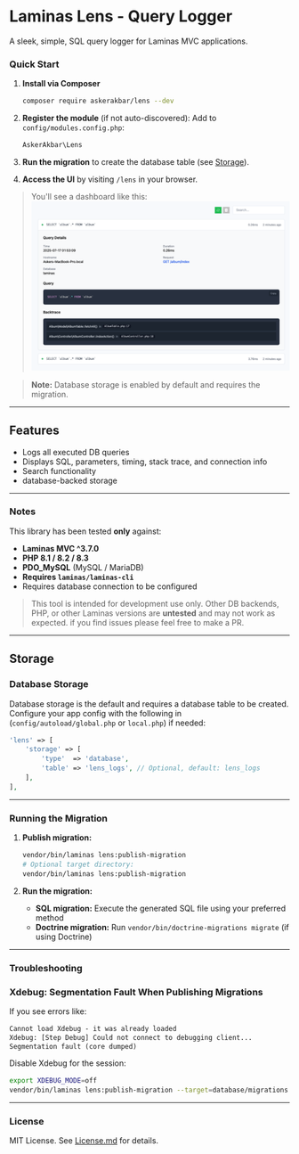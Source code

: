 
# Laminas Lens - Query Logger

A sleek, simple, SQL query logger for Laminas MVC applications.


### Quick Start

1. **Install via Composer**

   ```bash
   composer require askerakbar/lens --dev


2. **Register the module** (if not auto-discovered):
   Add to `config/modules.config.php`:

   ```php
   AskerAkbar\Lens
   ```

3. **Run the migration** to create the database table (see [Storage](#storage)).

4. **Access the UI** by visiting `/lens` in your browser.

> You'll see a dashboard like this:
> ![Laminas Lens UI Screenshot](screenshot.png)

> **Note:** Database storage is enabled by default and requires the migration.

---

## Features

* Logs all executed DB queries
* Displays SQL, parameters, timing, stack trace, and connection info
* Search functionality
* database-backed storage

---

### Notes

This library has been tested **only** against:

* **Laminas MVC ^3.7.0**
* **PHP 8.1 / 8.2 / 8.3**
* **PDO\_MySQL** (MySQL / MariaDB)
* **Requires `laminas/laminas-cli`**
* Requires database connection to be configured

> This tool is intended for development use only. Other DB backends, PHP, or other Laminas versions are  **untested** and may not work as expected. 
> if you find issues please feel free to make a PR.

---

## Storage

### Database Storage

Database storage is the default and requires a database table to be created. Configure your app config with the following in (`config/autoload/global.php` or `local.php`) if needed:

```php
'lens' => [
    'storage' => [
        'type'  => 'database',
        'table' => 'lens_logs', // Optional, default: lens_logs
    ],
],
```

---

### Running the Migration

1. **Publish migration:**

   ```bash
   vendor/bin/laminas lens:publish-migration
   # Optional target directory:
   vendor/bin/laminas lens:publish-migration
   ```

2. **Run the migration:**
   - **SQL migration:** Execute the generated SQL file using your preferred method
   - **Doctrine migration:** Run `vendor/bin/doctrine-migrations migrate` (if using Doctrine)

---

### Troubleshooting

### Xdebug: Segmentation Fault When Publishing Migrations

If you see errors like:

```
Cannot load Xdebug - it was already loaded
Xdebug: [Step Debug] Could not connect to debugging client...
Segmentation fault (core dumped)
```

Disable Xdebug for the session:

```bash
export XDEBUG_MODE=off
vendor/bin/laminas lens:publish-migration --target=database/migrations
```

---

### License

MIT License. See [License.md](License.md) for details.

